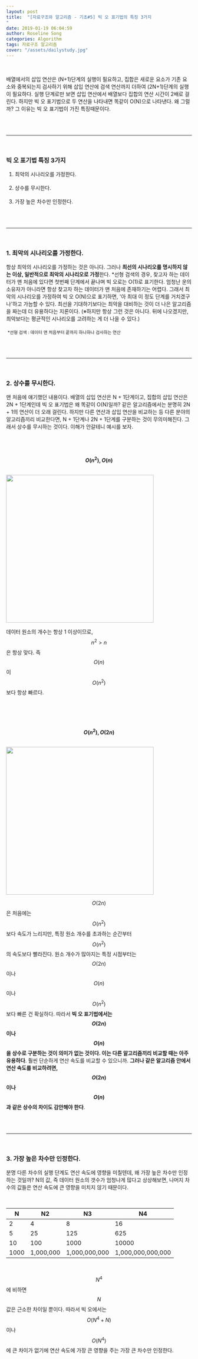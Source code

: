 ```yaml
---
layout: post
title:  "[자료구조와 알고리즘 - 기초#5] 빅 오 표기법의 특징 3가지
"
date: 2019-01-19 06:04:59
author: Roseline Song
categories: Algorithm
tags: 자료구조 알고리즘 
cover: "/assets/dailystudy.jpg"
---
```


<br>

배열에서의 삽입 연산은 (N+1)단계의 실행이 필요하고, 집합은 새로운 요소가 기존 요소와 중복되는지 검사하기 위해 삽입 연산에 검색 연산까지 더하여 (2N+1)단계의 실행이 필요하다. 실행 단계로만 보면 삽입 연산에서 배열보다 집합의 연산 시간이 2배로 걸린다. 하지만 빅 오 표기법으로 두 연산을 나타내면 똑같이 O(N)으로 나타낸다. 왜 그럴까? 그 이유는 빅 오 표기법이 가진 특징때문이다.  

<br>
<br>
 
<hr>

<br>

### 빅 오 표기법 특징 3가지

1. 최악의 시나리오를 가정한다.<br><br>
2. 상수를 무시한다.<br><br>
3. 가장 높은 차수만 인정한다.

​<br>
<br>
 
<hr>

<br>

### 1. 최악의 시나리오를 가정한다.

항상 최악의 시나리오를 가정하는 것은 아니다. 그러나 **최선의 시나리오를 명시하지 않는 이상, 일반적으로 최악의 시나리오로 가정**한다. *선형 검색의 경우, 찾고자 하는 데이터가 맨 처음에 있다면 첫번째 단계에서 끝나며 빅 오로는 O(1)로 표기한다. 엄청난 운의 소유자가 아니라면 항상 찾고자 하는 데이터가 맨 처음에 존재하기는 어렵다. 그래서 최악의 시나리오를 가정하여 빅 오 O(N)으로 표기하면, '아 최대 이 정도 단계를 거치겠구나'하고 가늠할 수 있다. 최선을 기대하기보다는 최악을 대비하는 것이 더 나은 알고리즘을 짜는데 더 유용하다는 지론이다. (※하지만 항상 그런 것은 아니다. 뒤에 나오겠지만, 최악보다는 평균적인 시나리오를 고려하는 게 더 나을 수 있다.) 

​
<sub>*선형 검색 : 데이터 맨 처음부터 끝까지 하나하나 검사하는 연산</sub>


​<br>
<br>
 
<hr>

<br>

### 2. 상수를 무시한다.

맨 처음에 얘기했던 내용이다. 배열의 삽입 연산은 N + 1단계이고, 집합의 삽입 연산은 2N + 1단계인데 빅 오 표기법은 왜 똑같이 O(N)일까? 같은 알고리즘에서는 분명히 2N + 1의 연산이 더 오래 걸린다. 하지만 다른 연산과 삽입 연산을 비교하는 등 다른 분야의 알고리즘끼리 비교한다면, N + 1단계나 2N + 1단계를 구분하는 것이 무의미해진다. 그래서 상수를 무시하는 것이다. 이해가 안갈테니 예시를 보자. 

<br>

​**$$O(n^2), O(n)$$**

<br>

<img src="https://postfiles.pstatic.net/MjAxOTAxMTRfMTM2/MDAxNTQ3NDQ5NDA2NzQ0.NFgY-hwyg18O7n-GmJDLV-fEhbBX-a7tBl-AC-QiR4kg.IHxvVJkFFe9Yx6e01R-LrrlZWQ1CFV1UmjgU2pPOVhcg.PNG.guseod24/%EA%B7%B8%EB%A6%BC1.png?type=w966" style="width:400px;">

<br>

데이터 원소의 개수는 항상 1 이상이므로, $$n^2 > n$$ 은 항상 맞다. 즉 $$O(n)$$이 $$O(n^2)$$보다 항상 빠르다. 

<br>
<br>


​**$$O(n^2), O(2n)$$**

<br>

<img src="https://postfiles.pstatic.net/MjAxOTAxMTRfMTEw/MDAxNTQ3NDQ5NjAyMDY3.91l8ikCnwxSeacyq4kGFPeHWOG637TMIzFJoZvkm1Ygg.SjOxGadJvr4FT1rfLoTykyKPvZkLnKSanzhE-PfSk2wg.PNG.guseod24/%EA%B7%B8%EB%A6%BC2.png?type=w966" style="width:400px;">

<br>

$$O(2n)$$은 처음에는 $$O(n^2)$$보다 속도가 느리지만, 특정 원소 개수를 초과하는 순간부터 $$O(n^2)$$의 속도보다 빨라진다. 원소 개수가 많아지는 특정 시점부터는 $$O(2n)$$이나 $$O(n)$$이나 $$O(n^2)$$보다 빠른 건 확실하다. 따라서 **빅 오 표기법에서는 $$O(2n)$$이나 $$O(n)$$을 상수로 구분하는 것이 의미가 없는 것이다. 이는 다른 알고리즘끼리 비교할 때는 아주 유용하다**. 훨씬 단순하게 연산 속도를 비교할 수 있으니까. **그러나 같은 알고리즘 안에서 연산 속도를 비교하려면, $$O(2n)$$이나 $$O(n)$$과 같은 상수의 차이도 감안해야 한다**.  

​<br>
<br>
 
<hr>

<br>

### 3. 가장 높은 차수만 인정한다.

분명 다른 차수의 실행 단계도 연산 속도에 영향을 미칠텐데, 왜 가장 높은 차수만 인정하는 것일까? N의 값, 즉 데이터 원소의 갯수가 엄청나게 많다고 상상해보면, 나머지 차수의 값들은 연산 속도에 큰 영향을 미치지 않기 때문이다. 

<br>

N | N2 | N3 | N4 
--|----|----|---
2 | 4 | 8 | 16
5 | 25|125| 625
10|100|1000| 10000
1000 | 1,000,000 | 1,000,000,000 | 1,000,000,000,000

<br>

$$N^4$$에 비하면 $$N$$ 값은 근소한 차이일 뿐이다. 따라서 빅 오에서는 $$O(N^4+N)$$이나 $$O(N^4)$$에 큰 차이가 없기에 연산 속도에 가장 큰 영향을 주는 가장 큰 차수만 인정한다.

<br>
<br>
